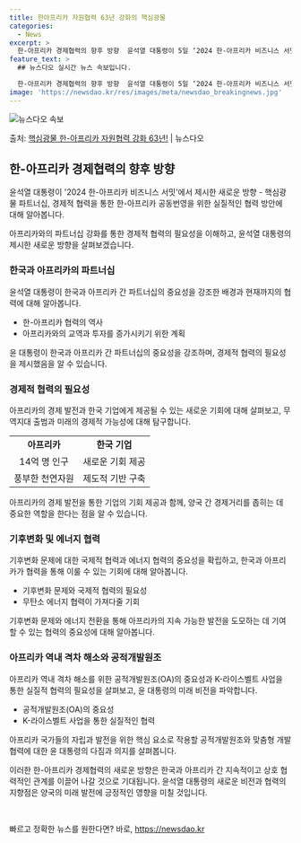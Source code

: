 ```yaml
---
title: 한아프리카 자원협력 63년 강화의 핵심광물
categories:
  - News
excerpt: >
  한-아프리카 경제협력의 향후 방향  윤석열 대통령이 5일 ‘2024 한-아프리카 비즈니스 서밋’에 참석하여 …
feature_text: >
  ## 뉴스다오 실시간 뉴스 속보입니다.

  한-아프리카 경제협력의 향후 방향  윤석열 대통령이 5일 ‘2024 한-아프리카 비즈니스 서밋’에 참석하여 …
image: 'https://newsdao.kr/res/images/meta/newsdao_breakingnews.jpg'
---
```


![뉴스다오 속보](https://newsdao.kr/res/images/meta/newsdao_breakingnews.jpg)

<p>출처: <a href="https://newsdao.kr/4115" rel="dofollow">핵심광물 한-아프리카 자원협력 강화 63년!</a> | 뉴스다오</p>

<h2 data-ke-size="size26">한-아프리카 경제협력의 향후 방향</h2>
윤석열 대통령이 '2024 한-아프리카 비즈니스 서밋'에서 제시한 새로운 방향 - 핵심광물 파트너십, 경제적 협력을 통한 한-아프리카 공동번영을 위한 실질적인 협력 방안에 대해 알아봅니다.

<p data-ke-size="size16">아프리카와의 파트너십 강화를 통한 경제적 협력의 필요성을 이해하고, 윤석열 대통령의 제시한 새로운 방향을 살펴보겠습니다.</p>

<h3>한국과 아프리카의 파트너십</h3>
윤석열 대통령이 한국과 아프리카 간 파트너십의 중요성을 강조한 배경과 현재까지의 협력에 대해 알아봅니다.

<ul>
    <li>한-아프리카 협력의 역사</li>
    <li>아프리카와의 교역과 투자를 증가시키기 위한 계획</li>
</ul>

<p data-ke-size="size16">윤 대통령이 한국과 아프리카 간 파트너십의 중요성을 강조하며, 경제적 협력의 필요성을 제시했음을 알 수 있습니다.</p>

<h3>경제적 협력의 필요성</h3>
아프리카의 경제 발전과 한국 기업에게 제공될 수 있는 새로운 기회에 대해 살펴보고, 무역지대 출범과 미래의 경제적 가능성에 대해 탐구합니다.

<table>
	<tr>
		<td style="text-align: center; height: 17px;"><b>아프리카</b></td>
		<td style="text-align: center; height: 17px;"><b>한국 기업</b></td>
	</tr>
	<tr>
		<td style="text-align: center; height: 17px;">14억 명 인구</td>
		<td style="text-align: center; height: 17px;">새로운 기회 제공</td>
	</tr>
	<tr>
		<td style="text-align: center; height: 17px;">풍부한 천연자원</td>
		<td style="text-align: center; height: 17px;">제도적 기반 구축</td>
	</tr>
</table>

<p data-ke-size="size16">아프리카의 경제 발전을 통한 기업의 기회 제공과 함께, 양국 간 경제거리를 좁히는 데 중요한 역할을 한다는 점을 알 수 있습니다.</p>

<h3>기후변화 및 에너지 협력</h3>
기후변화 문제에 대한 국제적 협력과 에너지 협력의 중요성을 확립하고, 한국과 아프리카가 협력을 통해 이룰 수 있는 기회에 대해 알아봅니다.

<ul>
    <li>기후변화 문제와 국제적 협력의 필요성</li>
    <li>무탄소 에너지 협력이 가져다줄 기회</li>
</ul>

<p data-ke-size="size16">기후변화 문제와 에너지 전환을 통해 아프리카의 지속 가능한 발전을 도모하는 데 기여할 수 있는 협력의 중요성에 대해 알아봅니다.</p>

<h3>아프리카 역내 격차 해소와 공적개발원조</h3>
아프리카 역내 격차 해소를 위한 공적개발원조(OA)의 중요성과 K-라이스벨트 사업을 통한 실질적 협력의 필요성을 살펴보고, 윤 대통령의 미래 비전을 파악합니다.

<ul>
    <li>공적개발원조(OA)의 중요성</li>
    <li>K-라이스벨트 사업을 통한 실질적인 협력</li>
</ul>

<p data-ke-size="size16">아프리카 국가들의 자립과 발전을 위한 핵심 요소로 작용할 공적개발원조와 맞춤형 개발 협력에 대한 윤 대통령의 다짐과 의지를 살펴봅니다.</p>

이러한 한-아프리카 경제협력의 새로운 방향은 한국과 아프리카 간 지속적이고 상호 협력적인 관계를 이끌어 나갈 것으로 기대됩니다. 윤석열 대통령의 새로운 비전과 협력의 지향점은 양국의 미래 발전에 긍정적인 영향을 미칠 것입니다.

<p data-ke-size="size16">&nbsp;</p> 

빠르고 정확한 뉴스를 원한다면? 바로, <a href="https://newsdao.kr" rel="dofollow">https://newsdao.kr</a>


